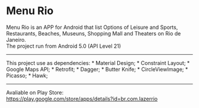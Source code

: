 # Menu Rio
Menu Rio is an APP for Android that list Options of Leisure and Sports, Restaurants, Beaches, Museuns, Shopping Mall and Theaters on Rio de Janeiro. <br>
The project run from Android 5.0 (API Level 21)

<hr>
This project use as dependencies:
* Material Design;
* Constraint Layout;
* Google Maps API;
* Retrofit;
* Dagger;
* Butter Knife;
* CircleViewImage;
* Picasso;
* Hawk;
<hr>

Avaliable on Play Store: <br>
https://play.google.com/store/apps/details?id=br.com.lazerrio
